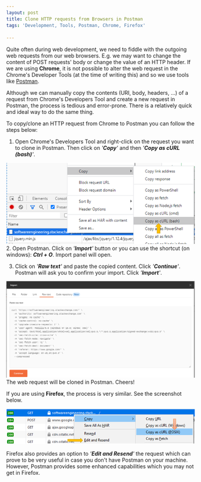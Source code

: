 ```yaml
---
layout: post 
title: Clone HTTP requests from Browsers in Postman 
tags: 'Development, Tools, Postman, Chrome, Firefox'

---
```


Quite often during web development, we need to fiddle with the outgoing web requests from our web browsers. E.g. we may want to change the content of POST requests' body or change the value of an HTTP header. If we are using **Chrome**, it is not possible to alter the web request in the Chrome's Developer Tools (at the time of writing this) and so we use tools like [Postman](https://www.postman.com/).  
  
 Although we can manually copy the contents (URI, body, headers, ...) of a request from Chrome's Developers Tool and create a new request in Postman, the process is tedious and error-prone. There is a relatively quick and ideal way to do the same thing.  
   
 To copy/clone an HTTP request from Chrome to Postman you can follow the steps below:

  

 1. Open Chrome's Developers Tool and right-click on the request you want to clone in Postman. Then click on *'**Copy**'* and then *'**Copy as cURL (bash)**'*.  
  
![Copy request from Chrome](https://raw.githubusercontent.com/commentedout/commentedout.github.io/master/assets/img/chrome-to-postman-01.png)
 2. Open Postman. Click on *'**Import**'* button or you can use the shortcut (on windows): ***Ctrl + O***. Import panel will open.    
 
3. Click on *'**Raw text**'* and paste the copied content. Click *'**Continue**'*. Postman will ask you to confirm your import. Click *'**Import**'*.   

![Importing cURL in Postman](https://raw.githubusercontent.com/commentedout/commentedout.github.io/master/assets/img/chrome-to-postman-02.png)
The web request will be cloned in Postman. Cheers!    
  
  
If you are using **Firefox**, the process is very similar. See the screenshot below.  
   
![Copy request from Firefox](https://raw.githubusercontent.com/commentedout/commentedout.github.io/master/assets/img/chrome-to-postman-03.png)
  
Firefox also provides an option to *'**Edit and Resend**'* the request which can prove to be very useful in case you don't have Postman on your machine. However, Postman provides some enhanced capabilities which you may not get in Firefox.

